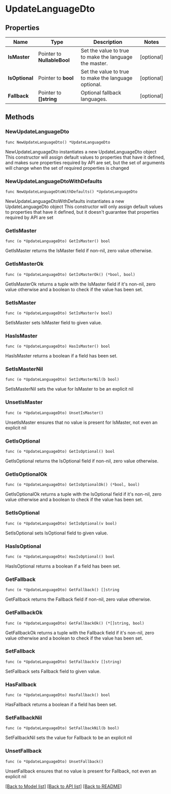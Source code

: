 # UpdateLanguageDto

## Properties

Name | Type | Description | Notes
------------ | ------------- | ------------- | -------------
**IsMaster** | Pointer to **NullableBool** | Set the value to true to make the language the master. | [optional] 
**IsOptional** | Pointer to **bool** | Set the value to true to make the language optional. | [optional] 
**Fallback** | Pointer to **[]string** | Optional fallback languages. | [optional] 

## Methods

### NewUpdateLanguageDto

`func NewUpdateLanguageDto() *UpdateLanguageDto`

NewUpdateLanguageDto instantiates a new UpdateLanguageDto object
This constructor will assign default values to properties that have it defined,
and makes sure properties required by API are set, but the set of arguments
will change when the set of required properties is changed

### NewUpdateLanguageDtoWithDefaults

`func NewUpdateLanguageDtoWithDefaults() *UpdateLanguageDto`

NewUpdateLanguageDtoWithDefaults instantiates a new UpdateLanguageDto object
This constructor will only assign default values to properties that have it defined,
but it doesn't guarantee that properties required by API are set

### GetIsMaster

`func (o *UpdateLanguageDto) GetIsMaster() bool`

GetIsMaster returns the IsMaster field if non-nil, zero value otherwise.

### GetIsMasterOk

`func (o *UpdateLanguageDto) GetIsMasterOk() (*bool, bool)`

GetIsMasterOk returns a tuple with the IsMaster field if it's non-nil, zero value otherwise
and a boolean to check if the value has been set.

### SetIsMaster

`func (o *UpdateLanguageDto) SetIsMaster(v bool)`

SetIsMaster sets IsMaster field to given value.

### HasIsMaster

`func (o *UpdateLanguageDto) HasIsMaster() bool`

HasIsMaster returns a boolean if a field has been set.

### SetIsMasterNil

`func (o *UpdateLanguageDto) SetIsMasterNil(b bool)`

 SetIsMasterNil sets the value for IsMaster to be an explicit nil

### UnsetIsMaster
`func (o *UpdateLanguageDto) UnsetIsMaster()`

UnsetIsMaster ensures that no value is present for IsMaster, not even an explicit nil
### GetIsOptional

`func (o *UpdateLanguageDto) GetIsOptional() bool`

GetIsOptional returns the IsOptional field if non-nil, zero value otherwise.

### GetIsOptionalOk

`func (o *UpdateLanguageDto) GetIsOptionalOk() (*bool, bool)`

GetIsOptionalOk returns a tuple with the IsOptional field if it's non-nil, zero value otherwise
and a boolean to check if the value has been set.

### SetIsOptional

`func (o *UpdateLanguageDto) SetIsOptional(v bool)`

SetIsOptional sets IsOptional field to given value.

### HasIsOptional

`func (o *UpdateLanguageDto) HasIsOptional() bool`

HasIsOptional returns a boolean if a field has been set.

### GetFallback

`func (o *UpdateLanguageDto) GetFallback() []string`

GetFallback returns the Fallback field if non-nil, zero value otherwise.

### GetFallbackOk

`func (o *UpdateLanguageDto) GetFallbackOk() (*[]string, bool)`

GetFallbackOk returns a tuple with the Fallback field if it's non-nil, zero value otherwise
and a boolean to check if the value has been set.

### SetFallback

`func (o *UpdateLanguageDto) SetFallback(v []string)`

SetFallback sets Fallback field to given value.

### HasFallback

`func (o *UpdateLanguageDto) HasFallback() bool`

HasFallback returns a boolean if a field has been set.

### SetFallbackNil

`func (o *UpdateLanguageDto) SetFallbackNil(b bool)`

 SetFallbackNil sets the value for Fallback to be an explicit nil

### UnsetFallback
`func (o *UpdateLanguageDto) UnsetFallback()`

UnsetFallback ensures that no value is present for Fallback, not even an explicit nil

[[Back to Model list]](../README.md#documentation-for-models) [[Back to API list]](../README.md#documentation-for-api-endpoints) [[Back to README]](../README.md)


